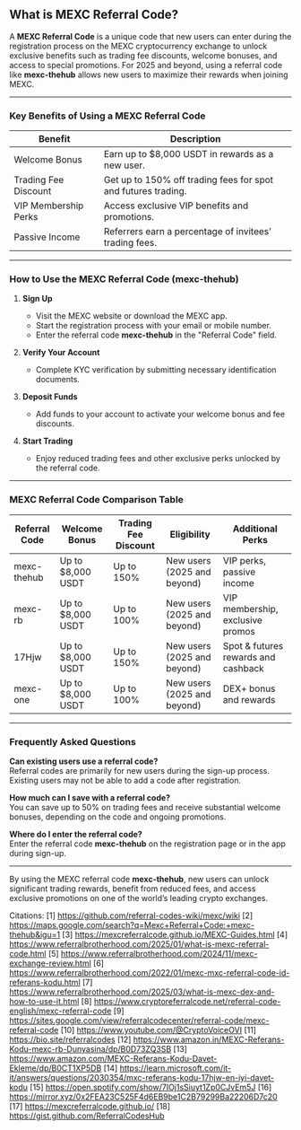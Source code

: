 ## What is MEXC Referral Code?

A **MEXC Referral Code** is a unique code that new users can enter during the registration process on the MEXC cryptocurrency exchange to unlock exclusive benefits such as trading fee discounts, welcome bonuses, and access to special promotions. For 2025 and beyond, using a referral code like **mexc-thehub** allows new users to maximize their rewards when joining MEXC.

---

### **Key Benefits of Using a MEXC Referral Code**

| **Benefit**           | **Description**                                                        |
|-----------------------|------------------------------------------------------------------------|
| Welcome Bonus         | Earn up to $8,000 USDT in rewards as a new user.                       |
| Trading Fee Discount  | Get up to 150% off trading fees for spot and futures trading.           |
| VIP Membership Perks  | Access exclusive VIP benefits and promotions.                          |
| Passive Income        | Referrers earn a percentage of invitees’ trading fees.                 |

---

### **How to Use the MEXC Referral Code (mexc-thehub)**

1. **Sign Up**
   - Visit the MEXC website or download the MEXC app.
   - Start the registration process with your email or mobile number.
   - Enter the referral code **mexc-thehub** in the "Referral Code" field.

2. **Verify Your Account**
   - Complete KYC verification by submitting necessary identification documents.

3. **Deposit Funds**
   - Add funds to your account to activate your welcome bonus and fee discounts.

4. **Start Trading**
   - Enjoy reduced trading fees and other exclusive perks unlocked by the referral code.

---

### **MEXC Referral Code Comparison Table**

| **Referral Code** | **Welcome Bonus** | **Trading Fee Discount** | **Eligibility**        | **Additional Perks**               |
|-------------------|-------------------|--------------------------|------------------------|------------------------------------|
| mexc-thehub       | Up to $8,000 USDT | Up to 150%                | New users (2025 and beyond)       | VIP perks, passive income          |
| mexc-rb           | Up to $8,000 USDT | Up to 100%                | New users (2025 and beyond)       | VIP membership, exclusive promos   |
| 17Hjw             | Up to $8,000 USDT | Up to 150%                | New users (2025 and beyond)       | Spot & futures rewards and cashback|
| mexc-one          | Up to $8,000 USDT | Up to 100%                | New users (2025 and beyond)       | DEX+ bonus and rewards             |

---

### **Frequently Asked Questions**

**Can existing users use a referral code?**  
Referral codes are primarily for new users during the sign-up process. Existing users may not be able to add a code after registration.

**How much can I save with a referral code?**  
You can save up to 50% on trading fees and receive substantial welcome bonuses, depending on the code and ongoing promotions.

**Where do I enter the referral code?**  
Enter the referral code **mexc-thehub** on the registration page or in the app during sign-up.

---

By using the MEXC referral code **mexc-thehub**, new users can unlock significant trading rewards, benefit from reduced fees, and access exclusive promotions on one of the world’s leading crypto exchanges.

Citations:
[1] https://github.com/referral-codes-wiki/mexc/wiki
[2] https://maps.google.com/search?q=Mexc+Referral+Code:+mexc-thehub&igu=1
[3] https://mexcreferralcode.github.io/MEXC-Guides.html
[4] https://www.referralbrotherhood.com/2025/01/what-is-mexc-referral-code.html
[5] https://www.referralbrotherhood.com/2024/11/mexc-exchange-review.html
[6] https://www.referralbrotherhood.com/2022/01/mexc-mxc-referral-code-id-referans-kodu.html
[7] https://www.referralbrotherhood.com/2025/03/what-is-mexc-dex-and-how-to-use-it.html
[8] https://www.cryptoreferralcode.net/referral-code-english/mexc-referral-code
[9] https://sites.google.com/view/referralcodecenter/referral-code/mexc-referral-code
[10] https://www.youtube.com/@CryptoVoiceOVI
[11] https://bio.site/referralcodes
[12] https://www.amazon.in/MEXC-Referans-Kodu-mexc-rb-Dunyasina/dp/B0D73ZQ3SB
[13] https://www.amazon.com/MEXC-Referans-Kodu-Davet-Ekleme/dp/B0CT1XP5DB
[14] https://learn.microsoft.com/it-it/answers/questions/2030354/mxc-referans-kodu-17hjw-en-iyi-davet-kodu
[15] https://open.spotify.com/show/7IOj1sSiuyt1Zp0CJvEm5J
[16] https://mirror.xyz/0x2FEA23C525F4d6EB9be1C2B79299Ba22206D7c20
[17] https://mexcreferralcode.github.io/
[18] https://gist.github.com/ReferralCodesHub
